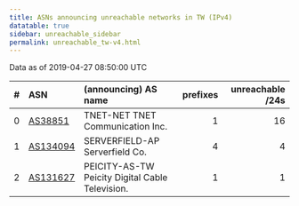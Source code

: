```yaml
---
title: ASNs announcing unreachable networks in TW (IPv4)
datatable: true
sidebar: unreachable_sidebar
permalink: unreachable_tw-v4.html
---
```


Data as of 2019-04-27 08:50:00 UTC


<div class="datatable-begin"></div>

|   # | ASN                                      | (announcing) AS name                            |   prefixes |   unreachable /24s |
|----:|:-----------------------------------------|:------------------------------------------------|-----------:|-------------------:|
|   0 | [AS38851](unreachable_AS38851-v4.html)   | TNET-NET TNET Communication Inc.                |          1 |                 16 |
|   1 | [AS134094](unreachable_AS134094-v4.html) | SERVERFIELD-AP Serverfield Co.                  |          4 |                  4 |
|   2 | [AS131627](unreachable_AS131627-v4.html) | PEICITY-AS-TW Peicity Digital Cable Television. |          1 |                  1 |

<div class="datatable-end"></div>